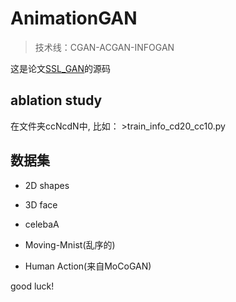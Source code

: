 # AnimationGAN

  >技术线：CGAN-ACGAN-INFOGAN

这是论文[SSL_GAN](https://www.researchgate.net/publication/342909538_Self-Supervised_Animation_Synthesis_Through_Adversarial_Training)的源码

## ablation study

在文件夹ccNcdN中, 比如：
	>train_info_cd20_cc10.py

## 数据集

- 2D shapes

- 3D face

- celebaA

- Moving-Mnist(乱序的)

- Human Action(来自MoCoGAN)


good luck!